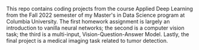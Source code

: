 This repo contains coding projects from the course Applied Deep Learning from the Fall 2022 semester of my Master's in Data Science program at Columbia University. The first homework assignment is largely an introduction to vanilla neural networks; the second is a computer vision task; the third is a multi-input, Vision-Question-Answer Model. Lastly, the final project is a medical imaging task related to tumor detection. 
